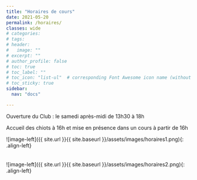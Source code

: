 ```yaml
---
title: "Horaires de cours"
date: 2021-05-20
permalink: /horaires/
classes: wide
# categories: 
# tags: 
# header:
#   image: ""
# excerpt: ""
# author_profile: false
# toc: true
# toc_label: ""
# toc_icon: "list-ul"  # corresponding Font Awesome icon name (without fa prefix)
# toc_sticky: true
sidebar:
  nav: "docs"

---
```


<div class="notice" markdown="1">

Ouverture du Club : le samedi après-midi de 13h30 à 18h

</div>

Accueil des chiots à 16h et mise en présence dans un cours à partir de 16h

![image-left]({{ site.url }}{{ site.baseurl }}/assets/images/horaires1.png){: .align-left}
<br>
<br>
<br>
![image-left]({{ site.url }}{{ site.baseurl }}/assets/images/horaires2.png){: .align-left} 


